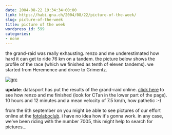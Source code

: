 ```yaml
---
date: 2004-08-22 19:34:34+00:00
link: https://habi.gna.ch/2004/08/22/picture-of-the-week/
slug: picture-of-the-week
title: picture of the week
wordpress_id: 599
categories:
- none
---
```


the grand-raid was really exhausting. renzo and me underestimated how hard it can get to ride 76 km on a tandem.
the picture below shows the profile of the race (which we finished as tenth of eleven tandems). we started from Heremence and drove to Grimentz.

[![grc](https://habi.gna.ch/blog/images/grc-tm.jpg)](https://habi.gna.ch/blog/images/grc.gif)

**update**: datasport has put the results of the grand-raid online. [click here](http://www.services.datasport.com/2004/mtb/grandraid/ALFAE.HTM) to see how renzo and me finished (look for CTan in the lower part of the page). 10 hours and 12 minutes and a mean velocity of 7.5 km/h, how pathetic :-)

from the 6th september on you might be able to see pictures of our effort online at the [fotolaboclub](http://www.fotolaboonlinealbum.ch/altiapp/amp/amp.fcg?LOGIN=&name=grandraid&password=cristalp&language=french). i have no idea how it's gonna work. in any case, we've been riding with the number 7005, this might help to search for pictures...
